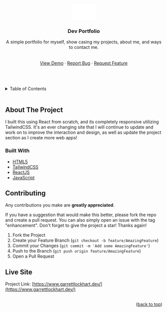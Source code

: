 <!-- https://github.com/othneildrew/Best-README-Template -->

<div id="top"></div>

<!-- PROJECT LOGO -->
<br />
<div align="center">
  <a href="https://garrettlockhart.github.io/react-dev-portfolio/">
    <img src="./src/img/logorec.png" alt="Logo" width="80">
  </a>

<h3 align="center">Dev Portfolio</h3>

  <p align="center">
    A simple portfolio for myself, show casing my projects, about me, and ways to contact me.
    <br />
    <br />
    <br />
    <a href="https://www.garrettlockhart.dev/">View Demo</a>
    ·
    <a href="https://github.com/GarrettLockhart/react-dev-portfolio/issues">Report Bug</a>
    ·
    <a href="https://github.com/GarrettLockhart/react-dev-portfolio/issues">Request Feature</a>
  </p>
</div>
<br />
<br />
<br />

<!-- TABLE OF CONTENTS -->
<details>
  <summary>Table of Contents</summary>
  <ol>
    <li>
      <a href="#about-the-project">About The Project</a>
        <li><a href="#built-with">Built With</a></li>
    </li>
    <li><a href="#live-site">Live Site</a></li>
  </ol>
</details>
<br />

<!-- ABOUT THE PROJECT -->

## About The Project

I built this using React from scratch, and its completely responsive utilizing TailwindCSS. It's an ever changing site that I will continue to update and work on to improve the interaction and design, as well as update the project section as I create more web apps!

### Built With

- [HTML5](https://developer.mozilla.org/en-US/docs/Web/HTML)
- [TailwindCSS](https://tailwindcss.com/)
- [ReactJS](https://reactjs.org/)
- [JavaScript](https://developer.mozilla.org/en-US/docs/Web/JavaScript)

<!-- CONTRIBUTING -->

## Contributing

Any contributions you make are **greatly appreciated**.

If you have a suggestion that would make this better, please fork the repo and create a pull request. You can also simply open an issue with the tag "enhancement".
Don't forget to give the project a star! Thanks again!

1. Fork the Project
2. Create your Feature Branch (`git checkout -b feature/AmazingFeature`)
3. Commit your Changes (`git commit -m 'Add some AmazingFeature'`)
4. Push to the Branch (`git push origin feature/AmazingFeature`)
5. Open a Pull Request

<!-- CONTACT -->

## Live Site

Project Link: [https://www.garrettlockhart.dev/](https://www.garrettlockhart.dev/)
<br />
<br />

<p align="right">(<a href="#top">back to top</a>)</p>
